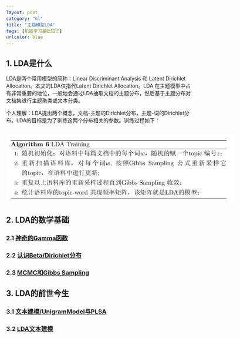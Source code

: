 ```yaml
---
layout: post
category: "ml"
title: "主题模型LDA"
tags: [机器学习基础知识]
urlcolor: blue
---
```


## 1. LDA是什么

LDA是两个常用模型的简称：Linear Discriminant Analysis 和 Latent Dirichlet Allocation。本文的LDA仅指代Latent Dirichlet Allocation。LDA 在主题模型中占有非常重要的地位，一般地会通过LDA抽取文档的主题分布，然后基于主题分布对文档集进行主题聚类或文本分类。

个人理解：LDA提出两个概念，文档-主题的Dirichlet分布，主题-词的Dirichlet分布。LDA的目标是为了训练这两个分布相关的参数。训练过程如下：

<html>
<br/>
<img src='/assets/lda-training.jpg' style='max-height:182px;max-width:624px;'/>
<br/>
</html>

## 2. LDA的数学基础

### 2.1 [神奇的Gamma函数](http://www.52nlp.cn/lda-math-%E7%A5%9E%E5%A5%87%E7%9A%84gamma%E5%87%BD%E6%95%B01)

### 2.2 [认识Beta/Dirichlet分布](http://www.52nlp.cn/lda-math-%E8%AE%A4%E8%AF%86betadirichlet%E5%88%86%E5%B8%831)

### 2.3 [MCMC和Gibbs Sampling](http://www.52nlp.cn/lda-math-mcmc-%E5%92%8C-gibbs-sampling1)

## 3. LDA的前世今生

### 3.1 [文本建模/UnigramModel与PLSA](http://www.52nlp.cn/lda-math-%E6%96%87%E6%9C%AC%E5%BB%BA%E6%A8%A1)

### 3.2 [LDA文本建模](http://www.52nlp.cn/lda-math-lda-%E6%96%87%E6%9C%AC%E5%BB%BA%E6%A8%A1)